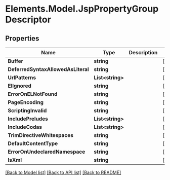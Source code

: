 # Elements.Model.JspPropertyGroupDescriptor

## Properties

Name | Type | Description | Notes
------------ | ------------- | ------------- | -------------
**Buffer** | **string** |  | [optional] 
**DeferredSyntaxAllowedAsLiteral** | **string** |  | [optional] 
**UrlPatterns** | **List&lt;string&gt;** |  | [optional] 
**ElIgnored** | **string** |  | [optional] 
**ErrorOnELNotFound** | **string** |  | [optional] 
**PageEncoding** | **string** |  | [optional] 
**ScriptingInvalid** | **string** |  | [optional] 
**IncludePreludes** | **List&lt;string&gt;** |  | [optional] 
**IncludeCodas** | **List&lt;string&gt;** |  | [optional] 
**TrimDirectiveWhitespaces** | **string** |  | [optional] 
**DefaultContentType** | **string** |  | [optional] 
**ErrorOnUndeclaredNamespace** | **string** |  | [optional] 
**IsXml** | **string** |  | [optional] 

[[Back to Model list]](../README.md#documentation-for-models) [[Back to API list]](../README.md#documentation-for-api-endpoints) [[Back to README]](../README.md)

